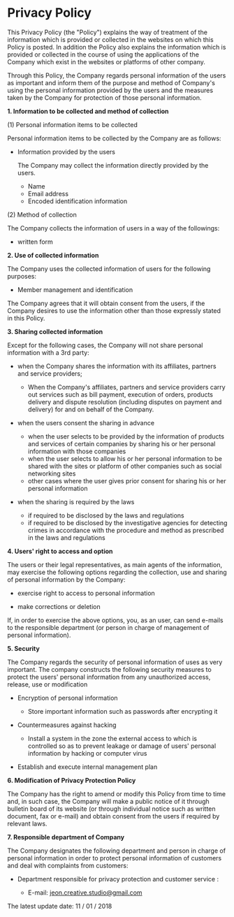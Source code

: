 # Privacy Policy



This Privacy Policy (the "Policy") explains the way of treatment of the information which is provided or collected in the websites on which this Policy is posted. In addition the Policy also explains the information which is provided or collected in the course of using the applications of the Company which exist in the websites or platforms of other company.

Through this Policy, the Company regards personal information of the users as important and inform them of the purpose and method of Company's using the personal information provided by the users and the measures taken by the Company for protection of those personal information.



**1. Information to be collected and method of collection**

(1) Personal information items to be collected

Personal information items to be collected by the Company are as follows:

- Information provided by the users

  The Company may collect the information directly provided by the users.

  - Name
  - Email address
  - Encoded identification information


(2) Method of collection

The Company collects the information of users in a way of the followings:

- written form



**2. Use of collected information**

The Company uses the collected information of users for the following purposes:

- Member management and identification

The Company agrees that it will obtain consent from the users, if the Company desires to use the information other than those expressly stated in this Policy.



**3. Sharing collected information**

Except for the following cases, the Company will not share personal information with a 3rd party:

- when the Company shares the information with its affiliates, partners and service providers;
  - When the Company's affiliates, partners and service providers carry out services such as bill
    payment, execution of orders, products delivery and dispute resolution (including disputes on
    payment and delivery) for and on behalf of the Company.

- when the users consent the sharing in advance
  - when the user selects to be provided by the information of products and services of certain
    companies by sharing his or her personal information with those companies
  - when the user selects to allow his or her personal information to be shared with the sites or
    platform of other companies such as social networking sites
  - other cases where the user gives prior consent for sharing his or her personal information 

- when the sharing is required by the laws
  - if required to be disclosed by the laws and regulations
  - if required to be disclosed by the investigative agencies for detecting crimes in accordance with the procedure and method as prescribed in the laws and regulations



**4. Users' right to access and option**

The users or their legal representatives, as main agents of the information, may exercise the following options regarding the collection, use and sharing of personal information by the Company:

- exercise right to access to personal information

- make corrections or deletion

If, in order to exercise the above options, you, as an user, can send e-mails to the responsible department (or person in charge of management of personal information).



**5. Security**

The Company regards the security of personal information of uses as very important. The company constructs the following security measures to protect the users' personal information from any unauthorized access, release, use or modification

- Encryption of personal information

  - Store important information such as passwords after encrypting it 
- Countermeasures against hacking
  - Install a system in the zone the external access to which is controlled so as to prevent
    leakage or damage of users' personal information by hacking or computer virus
- Establish and execute internal management plan



**6. Modification of Privacy Protection Policy**

The Company has the right to amend or modify this Policy from time to time and, in such case, the Company will make a public notice of it through bulletin board of its website (or through individual notice such as written document, fax or e-mail) and obtain consent from the users if required by relevant laws.



**7. Responsible department of Company**

The Company designates the following department and person in charge of personal information in order to protect personal information of customers and deal with complaints from customers:

- Department responsible for privacy protection and customer service :

  - E-mail: jeon.creative.studio@gmail.com



The latest update date: 11 / 01 / 2018